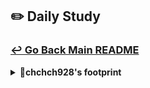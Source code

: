 ## ✏️ Daily Study
### [↩ Go Back Main README](https://github.com/3rd-PJ-Spring/Checkpoint?tab=readme-ov-file#%EF%B8%8F-daily-study)
<details>
  <summary><b>🐹chchch928's footprint</b></summary>
	<details>
		<summary><b>ㅤ25/01/23/목:</b></summary>	
		ㅤㅤㅤ내용
	</details>
	<details>
		<summary><b>ㅤ25/01/22/수:</b></summary>	
		ㅤㅤㅤ내용
	</details>
	<details>
		<summary><b>ㅤ25/01/21/화:</b></summary>	
		ㅤㅤㅤ내용
	</details>
	<details>
		<summary><b>ㅤ25/01/20/월:</b></summary>	
		ㅤㅤㅤ내용
	</details>
	<details>
		<summary><b>ㅤ25/01/17/금:</b></summary>	
		ㅤㅤㅤ내용
	</details>
	<details>
		<summary><b>ㅤ25/01/16/목:</b></summary>	
		ㅤㅤㅤ내용
	</details>
	<details>
		<summary><b>ㅤ25/01/15/수:</b></summary>	
		ㅤㅤㅤ내용
	</details>
	<details>
		<summary><b>ㅤ25/01/14/화: 피드 생성 모달 종료시 경고 중첩 모달 만들기 / 백엔드 파일 업로드 설정 추가 및 로컬 리소스 접근 설정 추가</b></summary>	

<h3> 1. 피드 생성 모달 종료시 경고 중첩 모달만들기</h3>

(1) 피드 생성 모달 종료시 경고 중첩모달 띄우기
- create-feed-modal.js에서 DOM에 nested-modal(중첩모달), delete-button(중첩모달 내 삭제버튼), cancel-button(중첩모달 내 취소버튼)을 추가한다.
- setUpModalEvents에 nested-modal을 가져오고 모달닫기(closeModal)에 step2부터 모달을 닫지말고 중첩된 모달을 띄우도록 한다.

```js
const elements = {
  $nestedModal: $modal.querySelector('.nested-modal'),
  $deleteBtn: $modal.querySelector('.delete-button'),
  $cancelBtn: $modal.querySelector('.cancel-button'),
};

function setUpFileUploadEvents() {
// 피드 생성 모달 관련 이벤트 함수
    function setUpModalEvents() {

        const {$closeBtn, $backdrop, $backStepBtn, $nextStepBtn, $nestedModal} = elements;

        // 모달 닫기
        const closeModal = e => {
            e.preventDefault();

            // step2부터는 모달을 닫으면 안됨. 대신 새로운 모달을 띄워야 함
            if (currentStep >= 2) {
                // 중첩 모달 띄우기
                $nestedModal.style.display = 'flex';
                return;
            }
        }
    }
}

```

(2) 중첩모달 클릭이벤트 처리
- 피드 내용입력 이벤트인 setupNestedModalEvents 함수를 만들고, DOM에서 $nestedModal, $deleteBtn, $cancelBtn 를 가져온다.
- 취소버튼을 눌렀을 때 중첩모달이 사라지게 하고, 삭제버튼을 눌렀을 때 다시 초기상태로 돌아가게 한다.
- 이벤트 바인딩 관련함수에 setupNestedModalEvents 추가

``` js
// 피드 모달 닫을 때 삭제 취소 관련
function setupNestedModalEvents() {
  const { $nestedModal, $deleteBtn, $cancelBtn } = elements;
  // 취소처리 - 중첩모달만 닫기
  $cancelBtn.addEventListener('click', () => { 
    $nestedModal.style.display = 'none';
  });
  // 삭제처리 - 모든 모달을 닫고 초기상태로 귀환
  $deleteBtn.addEventListener('click', () => { 
    // 새로고침시 모든것이 초기로 돌아감
    window.location.reload();
  });
}

// 이벤트 바인딩 관련 함수
function bindEvents() {
  setupNestedModalEvents(); // 중첩 모달 관련 이벤트
}
```

<h3> 2. 백엔드 파일 업로드 설정 추가 및 로컬 리소스 접근 설정 추가</h3>

(1) application.yml 설정
- server port번호는 8900
- spring.datasource는 데이터베이스 연결을 설정
- mvc.view는 jsp파일을 열어주는 세팅
- servlet은 파일 업로드 관련 설정
- mybatis는 말그대로 mybatis를 설정
- logging.level은 로그를 찍을때 루트패키지의 어디까지 볼지를 설정
- file.upload.location은 피드에 올릴 이미지들을 저장할 장소를 지정

(2) 파일 업로드를 위한 폴더를 생성할 FileUploadConfig 생성
- 스프링 loC컨테이너를 구성하기 위한 설정 파일임을 알리기 위해서 @Configuration을 설정하고 값을 가져올 @Getter, 값을 설정해 줄 @Setter도 설정한다.
- 업로드할 루트 디렉토리 location을 만들고, 아까 application.yml에서 설정한 루트를 가져오기 위해 @Value("${file.upload.location}")을 설정한다.
- @PostConstruct로 설정클래스가 생성되고 자동으로 호출할 init 메서드를 설정한다.
- init 메서드에 아까 지정한 location 경로에 해당하는 폴더를 나타내는 객체로 생성하고 폴더가 존재하지 않는다면 새 폴더를 생성한다.

```java
package com.example.instagramclone.config;
import jakarta.annotation.PostConstruct;
import lombok.Getter;
import lombok.Setter;
import org.springframework.beans.factory.annotation.Value;
import org.springframework.context.annotation.Configuration;
import java.io.File;

// 파일 업로드 루트 디렉토리 가져오기 및 생성
@Configuration
@Getter @Setter

public class FileUploadConfig {
    @Value("${file.upload.location}")
    private String location; // 업로드할 루트 디렉토리

    @PostConstruct // 이 설정클래스가 생성된 이후 자동으로 호출
    public void init() {
        File directory = new File(location);
        if (!directory.exists()) {
            directory.mkdirs();
        }
    }
}
```

(3) 로컬에 있는 파일을 서버에서도 열 수 있도록 하는 WebResourceConfig 생성
- 파일의 위치가 필요하기 때문에 아까와 동일하게 설정파일로 만들어주는 @Configuration을 넣고 @RequiredArgConstruct로 fileUploadConfig를 가져온다. (FileUploadConfig에 붙인 @Configuration에 @Component가 숨겨져 있으므로)
- 로컬 URL을 서버 URL로 변환시키기 위해서  WebResourceConfig 클래스에 WebMvcConfigurer를 implements하고 addResourceHandler에 설정한 대로 로컬경로에서 해당하는 파일을 찾아서 서버에게 반환 시켜준다.

```java
package com.example.instagramclone.config;
import lombok.RequiredArgsConstructor;
import org.springframework.context.annotation.Configuration;
import org.springframework.web.servlet.config.annotation.ResourceHandlerRegistry;
import org.springframework.web.servlet.config.annotation.WebMvcConfigurer;

// 로컬에 저장된 파일을 서버에서 열 수 있도록 설정
@Configuration
@RequiredArgsConstructor

public class WebResourceConfig implements WebMvcConfigurer {
    private final FileUploadConfig fileUploadConfig;

    @Override
    public void addResourceHandlers(ResourceHandlerRegistry registry) {
        registry.addResourceHandler("/uploads/**") // 서버 URL
                .addResourceLocations("file:" + fileUploadConfig.getLocation()); // 로컬 URL
    }
}
```

</details>
	<details>
		<summary><b>ㅤ25/01/13/월: 캐러셀 이동시 UI 업데이트 / 이미지 파일 업로드 드래그앤 드롭 이벤트 / 피드내용 글자 수를 갱신처리</b></summary>	

<h3> 1. 캐러셀 이동시 UI 업데이트 </h3>

(1) 슬라이드의 index에 따라 이전, 다음 슬라이드 버튼 활성화 여부를 설정한다.
- 만일 초기화면일 경우, 이전 버튼이 버튼이 보이지 않도록 설정한다.
- 만일 슬라이드의 마지막 화면일 경우, 다음 버튼이 보이지 않도록 설정한다.

(2) 슬라이드의 index에 따라 인디케이터도 움직이도록 설정한다.
- 인디케이터에 active 클래스만 붙여주면 인디케이터가 활성화되도록 설정되어 있다
- 인디케이터들을 다 잡아오기 위해서 indicatorContainer의 자식들을 $indicators 라고 지정한다.
- ForEach문으로 각각의 인디케이터($ind)와 인덱스 (i)를 가져온다.
- 각각의 인디케이터에 toggle 이벤트를 통해 가져온 i가 현재 슬라이드 위치와 같으면 active클래스가 활성화되도록 설정한다.

```js
 class CarouselManager {
    goToSlide(index) {

        // 이전, 다음 슬라이드 버튼 활성화 여부
        this.prevBtn.style.display = index === 0 ? 'none' : 'flex';
        this.nextBtn.style.display = index === this.slides.length - 1 ? 'none' : 'flex';

        // 인디케이터 변화 업데이트
        const $indicators = [...this.indicatorContainer.children];
        $indicators.forEach(($ind, i) => {
            $ind.classList.toggle('active', i === index);
        });
    }
};

```

<h3> 2. 이미지 파일 업로드 드래그앤 드롭 이벤트 </h3>

(1) 파일 드래그 이벤트를 설정한다.
- create-feed-modal.js에서 DOM 객체 영역에 $uploadArea를 불러오고,
  setUpFileUploadEvent에서 elements에 드래그할 영역인 $uploadArea를 가져온다.
- css로 dragover라는 클래스를 만들어 파일을 넣을려고 할때, 업로드 영역에 변화가 생기도록 만든다.
- $uploadArea에 드래그 했을때 dragover라는 클래스를 주고, $uploadArea에서 드래그 한 것이 벗어났을때 dragover라는 클래스를 제거함으로써 파일이 들어오고 나가는 것을 ui적으로 표현해준다.

```js
// 파일 드래그& 드롭 이벤트
    // 드래그 영역에 진입했을 때
    $uploadArea.addEventListener('dragover', (e) => {
        e.preventDefault();
        $uploadArea.classList.add('dragover');
    });

    // 드래그 영역에서 나갔을 때
    $uploadArea.addEventListener('dragleave', (e) => {
        e.preventDefault();
        $uploadArea.classList.remove('dragover');
    });
```

(2) 파일 드롭 이벤트를 설정한다.
- 파일을 업로드 영역에 떨어뜨렸을 때, 발생하는 이벤트를 만들고 떨어뜨린 파일 정보를 불러오도록 만든다.
- 마지막으로 조건문을 만들어 파일을 검증한다.

```js
 // 드래그 영역에 드롭했을 때
    $uploadArea.addEventListener('drop', (e) => {
        e.preventDefault(); // 드롭했을 때 이미지 새탭이 열리거나 파일이 다운로드되는 것을 방지

        // 파일 정보 얻어오기
        const files = [...e.dataTransfer.files];
        // 파일 검증
        if (files.length > 0) handleFiles(files);
    });
```

<h3> 3. 피드 내용 글자 수 갱신처리  </h3>

(1) 이벤트 바인딩을 할 준비를 한다.
- DOM들을 저장할 객체에 contextTextarea, charCounter를 가져온다.
- 이벤트 바인딩 관련함수에 텍스트 입력 관련 이벤트인 setupTextareaEvents(); 를 넣는다.

(2) 피드 내용 입력 이벤트인 setupTextareaEvents를 만든다.
- 아까 DOM으로 가져온 contextTextarea, charCounter를 elements로 가져온다.
- 한글자 한글자 입력할때마다 event가 터지도록 input이벤트를 걸어 글자수를 가져온다.
- 가져온 글자수를 바로바로 보이도록 charCounter에 갱신시킨다.
- 2200글자가 넘으면 더이상 입력을 못하도록 exceed라는 charCounter에 클래스를 걸어 빨간색으로 표시하고 더이상 글자가 출력되지 않도록 contentTextarea의 value를 slice한다.

```js
function setupTextareaEvents() {
    const { $contentTextarea, $charCounter } = elements;
    $contentTextarea.addEventListener('input', () => {
        const length = $contentTextarea.value.length;
        $charCounter.textContent = `${length.toString()} / 2,200`;
        if (length > 2200) {
            $charCounter.classList.add('exceed');
            $contentTextarea.value = $contentTextarea.value.slice(0, 2200);
        } else {
            $charCounter.classList.remove('exceed');
        }
    });
}
```
</details>
	<details>
		<summary><b>ㅤ25/01/10/금: 인스타그램 포스트 이미지 개수만큼 캐러셀 인디케이터 생성 / 캐러셀 이동 이벤트 구현</b></summary>

<h3>1. 이미지 개수만큼 캐러셀 인디케이터 생성하기</h3>

(1) Carousel Manager.js에서 인디케이터를 생성하는 함수 makeIndicator를 만들고 index를 받아온다.
- feed.jsp에서 구현한대로 $indicator 변수는 span요소를 생성하고, indicator 클래스를 준다.
- 첫번째 사진에 indicator이 진하게 표시 되는 것을 구현하기 위해서 feed.jsp에서 만들어 놓은 active 클래스를 활용한다.
- container carousel-indicator를 추출해서 indicatorContainer로 가져와서, indicatorContainer에 $indicator를 추가한다.

```js
   // 인디케이터 영역
    this.indicatorContainer = this.container.querySelector('.carousel-indicators');

  // 인디케이터 생성하는 함수
  makeIndicator(index){
    const $indicator = document.createElement('span');
    $indicator.classList.add('indicator');
    if (index === 0) $indicator.classList.add('active');
    this.indicatorContainer.append($indicator);
  }

```
(2) setUpPreview 슬라이드 이미지 렌더링 하는 곳에 indicator를 생성한다.
- 기존 forEach에 index가 무엇인지 알려주기 위해 index를 추가하고, 실제 인스타와 동일하게 사진 하나만 올릴때는 indicator가 나오지 않게하기 위해서는 if문으로 slide의 길이가 1개 초과할때만 indicator가 생성되도록 한다.

```js
   // 슬라이드 이미지 생성
    this.slides.forEach((file, index) => { 
      // 인디케이터 생성
      if (this.slides.length > 1) this.makeIndicator(index);
    });
```

<h3>2. 캐러셀 이동 이벤트</h3>

(1) 슬라이드를 X축을 이용한 goToslide 함수를 만든다.

- 트랙을 이동하도록 track의 style에서 transform을 이용해서 translateX로 해당 인덱스의 x축을 이동한다.
- index가 범위 밖의 이동을 금지하도록 return하고 현재 슬라이드의 인덱스를 추적하고 관리하기 위해 현재의 인덱스를 갱신하도록 한다.

```js
// 슬라이드 X축 이동함수
    goToSlide(index) {
        if (index < 0 || index > this.slides.length - 1) return;

        // 현재 인덱스 갱신
        this.currentIndex = index;
        // 트랙 이동
        this.track.style.transform = `translateX(-${index * 100}%)`;
    }

```

(2) 슬라이드에서 이전,다음버튼을 누르면 이전, 다음 사진으로 넘어가도록 이벤트를 건다.
- create-post-modal.jsp와 feed.jsp에서 만들어 놓은 carousel-prev, carousel-next를 CarouselManager.js에 이전, 다음 슬라이드 버튼 변수로 가져온다.
- 이전 버튼을 클릭했을때 이전 사진으로 넘어가도록 이후버튼을 클릭했을 때는 이후 사진으로 넘어가도록 goToSlide 함수를 활용한다.

```js
 constructor(container){

        // 인디케이터 영역
        this.indicatorContainer = this.container.querySelector(
            '.carousel-indicators'
        );

        // 이전, 다음 슬라이드 버튼
        this.prevBtn = this.container.querySelector('.carousel-prev');
        this.nextBtn = this.container.querySelector('.carousel-next');

	// 이벤트 바인딩
    this.prevBtn.addEventListener('click', (e) => {
      this.goToSlide(this.currentIndex - 1);
    });
    this.nextBtn.addEventListener('click', (e) => {
      this.goToSlide(this.currentIndex + 1);
    });
}
```

</details>
<details>
		<summary><b>ㅤ25/01/09/목: 인스타그램 스텝 이동 버튼 바인딩 / 이미지 캐러셀 클래스 설계</b></summary>	

<h3>1.스텝 이동 버튼 이벤트 바인딩 </h3>

(1) currentStep 변수 설정하기
- create-feed-modal.js에서 setUpModalEvents 함수의 elements에 백스텝버튼과 넥스트 스텝버튼 가져오기
- step 모듈 내에서 전역관리 할 수 있도록 currentStep 지정
- goTostep 함수에서 currentStep이 step으로 작동하도록 하고, 스탭 1,2,3밖에 존재하지 않으므로 1,2,3 이외의 숫자가 step이 되지 않도록 if문을 통해  조건에 해당하지 않는 것들은 return

(2) 모달, 이전 다음 스텝에 해당하는 이벤트 발생시키기
- 백스텝 버튼을 클릭했을때 현재 스텝에서 -1, 넥스트버튼을 클릭했을때 현재스텝이 만일 현재의 스텝이 3보다 작을 경우에는 다음 스텝으로 넘어가도록 하고, 3보다 커질 경우에는 서버로 게시물을 공유하도록 한다.

```js
let currentStep = 1;

function goToStep(step) {

    if (step < 1 || step > 3) return;

    currentStep = step;
}

function setUpModalEvents() {
const { $closeBtn, $backdrop, $backStepBtn, $nextStepBtn} = elements;

// 모달 이전, 다음 스텝 클릭이벤트
    $backStepBtn.addEventListener('click', () => goToStep(currentStep - 1));
    $nextStepBtn.addEventListener('click', () => {
        if (currentStep < 3) {
            goToStep(currentStep + 1);
        } else {
            alert('서버로 게시물을 공유합니다.');
            // 차후에 서버 AJAX 통신 구현...        
        }
    })
};

```

<h3>2. 이미지 캐러셀 클래스 설계</h3>

(1) 객체지향 프로그램으로 만들기 위해 Carousel Manager.js 따로 만들기
- 생성자인 constructor를 만들고 container를 외부에서 가져오도록 한다. (캐러셀은 공통적으로 존재하기 때문에 가져올 수 없고 캐러셀의 상위에 있는 부모로 구분하기 위해)
- 생성자에서 container를 받아와서 실제 이미지가 배치될 공간인 track을 carousel-track의 클래스로 가져오고,  실제 이미지 파일을 배열할 slides를 생성자에 추가한다.
- 초기의 이미지 파일 배열을 받아오는 init 메서드를 생성한다. (files를 받아서 slides를 files로 초기화 )
- 슬라이드를 이미지 렌더링할 setUpPreview메서드를 만든다
- setUpPreview에서 slides 배열을 forEach문으로 순회하면서 이미지 element를 생성하고 전달받은 file객체를 브라우저에서 표시할 수 있는 URL로 변환한다.
- 미리 준비한 css를 활용해 이미지를 div태그에 감싸는 컨테이너를 생성하고 그 감싼 이미지들을 track에 추가시킨다.
- init메서드에 setUpPreview 함수를 적용한다.
- 이미지가 누적되는 것을 방지하기 위해 setUpPreview의 가장 처음에 이미지 트랙을 초기화한다.
- CarouselManager를 내보내야 하므로 export한다.

```js
class CarouselManager {
  // 생성자
  constructor(container) {
    // 캐러셀을 감싸는 전체 부모태그
    this.container = container;
    // 이미지 트랙(실제 이미지가 배치될 공간)
    this.track = this.container.querySelector('.carousel-track');
    
    // 실제 이미지 파일 배열
    this.slides = [];
  }
  // 초기 이미지파일 배열 받기
  init(files) {
    this.slides = files;
    // 슬라이드 띄우기
    this.setUpPreview();
  }
  // 슬라이드 이미지 렌더링
  setUpPreview() {
    // 이미지 트랙 리셋
    this.track.innerHTML = '';
    this.slides.forEach(file => { 
      // 이미지 생성
      const $img = document.createElement('img');
      // raw file을 image url로 변환
      $img.src = URL.createObjectURL(file);
      // 이미지를 감쌀 박스 생성
      const $slideDiv = document.createElement('div');
      $slideDiv.classList.add('carousel-slide');
      $slideDiv.append($img);
      this.track.append($slideDiv);
    });
  }
}
export default CarouselManager;
``` 

(2) setUpFileUploadEvents에 이미지 슬라이드를 생성
- setUpFileUploadEvents에 CarouselManager를 불러와야 하므로 import한다 (이때 자동완성시에 js가 붙지않으므로 주의!)
- new CarouselManger가 반복되면 계속 슬라이드가 누적 되는 것을 방지하기 위해 step2Carousel,step3Carousel을 둘다 전역변수로 빼준다.
- 만일 이미 step2캐러설과 step3Carousel이 생성되어 있다면, init만 호출해서 슬라이드 목록만 업데이트 되도록 한다.
- 그리고 만일 최초 생성이라면 새로 만든다.
- preview-container가 클래스인 컨테이너를 제어해야 하므로 carouselManger의 함수에서 사용되도록step2Carousel로 가져온다.
- step2Carousel에 init된 파일을 보낸다.
- step3Carousel도 step2Carousel과 마찬가지로 캐러셀을 설정하고 step3는 preview-container가 아닌 write-container로만 변경해주면 된다.

```js

import CarouselManager from "../ui/CarouselManager.js";

// 캐러셀 전역관리
let step2Carousel = null;
let step3Carousel = null;

function setUpFileUploadEvents() {

        // 이미 생성되어 있다면, 그냥 init()만 다시 호출해서 '슬라이드 목록'만 업데이트
        if (step2Carousel && step3Carousel) {
            step2Carousel.init(validFiles);
            step3Carousel.init(validFiles);
        }
        // 최초 생성이라면 새로 만든다.
        else {
            step2Carousel = new CarouselManager(
                $modal.querySelector('.preview-container')
            );
            step3Carousel = new CarouselManager(
                $modal.querySelector('.write-container')
            );

            step2Carousel.init(validFiles);
            step3Carousel.init(validFiles);
        }

        // 모달 step 2로 이동
        goToStep(2);
    };
```

</details>
	<details>
		<summary><b>ㅤ25/01/08/수: 인스타그램 이미지 파일 검증 및 모달 스텝이동 / 이동버튼 이벤트 바인딩하기</b></summary>	

<h3>1. 이미지 파일 검증: 10메가 용량을 넘는 파일과 이미지가 아닌 파일은 필터링으로 제외한다.</h3>

(1) 일단 필터링을 사용하기 위해서는 파일정보를 배열로 만들고 함수를 handleFiles라는 함수를 적용시켜 files를 검증할 준비를 한다.
- 현재 console에서 Prototype상 유사배열이기때문에 배열로 변경한다.  -> [...e.target.files]
- 만일 파일 업로드했다면 handleFiles라는 함수로 그 파일을 검증하게 한다.

setUpFileUploadEvents의 함수에서

```js
// 파일 선택이 끝났을 때 파일정보를 읽는 이벤트
  $fileInput.addEventListener('change', e => {
    const files =[...e.target.files];
if(files.length >0) handleFiles(files)
  });
```

(2) 파일을 검사하고 다음단계로 이동하는 handleFiles라는 함수를 만들어 files를 검사한다.
- 파일의 수가 10개 넘는다면 알림창을 통해 '최대 10개의 파일만 선택가능하다'고 알려주고 리턴으로 내보낸다

```js
 // 파일을 검사하고 다음 단계로 이동하는 함수
  const handleFiles = files => {
      // 파일의 개수가 10개가 넘는지 검사
      if (files.length > 10) {
          alert('최대 10개의 파일만 선택 가능합니다.');
          return;
      }
  }
```

(3) 파일이 이미지인지 확인하는 함수를 validFiles라는 함수를 만들어 filter를 적용한다.
- 1차검증으로 filter로 파일의 타입이 만일 image로 시작하지 않으면 알림창을 통해 파일이름과 함께 '이미지가 아닙니다'로 알려주고 false값으로 내보내고 맞다면 true값으로 내보낸다.
- 그리고 2차검증으로 filter로 파일의 사이즈가 10메가바이트를 초과한다면 알림창을 통해 파일이름과 함께 '10MB를 초과합니다'로 알려주고 false값으로 내보내고 맞다면 true로 내보낸다.

```js
 // 파일이 이미지인지 확인
    const validFiles = files.filter(file => {
      if (!file.type.startsWith('image')) {
        alert(`${file.name}은(는) 이미지가 아닙니다.`);
        return false;
      }
      return true;
    }).filter(file => { 
      if (file.size > 10 * 1024 * 1024) {
        alert(`${file.name}은(는) 10MB를 초과합니다.`);
        return false;
      }
      return true;
    });
```

<h3>2. 모달 스텝이동하기</h3>

(1) 모달 바디 스텝을 이동하는 함수 goToStep을 만든다.
- 각 스탭인 업로드 (step1),미리보기 및 편집(step2),내용작성(step3)의 컨테이너들의 클래스로 step을 달아주었기 때문에 모달에서 step 클래스를 갖고있는 요소들을 모두 가져온다.
-  active 클래스를 display:flex로 만들었기 때문에 각 스탭 컨테이너에 active클래스를 부여하면 출력되고 active를 제거하면 출력되지 않는 시스템이다.
   -해당 스탭에 맞는 active를 가져오기 위해서는 가져온 요소들을 모두 배열로 변환한다
- forEach문으로 step클래스가 있는 컨테이너에 $stepContainer를 부여하고 toggle을 이용해서 해당 step과 index+1이 같아질때만 $stepContainer에 active 클래스를 붙이도록한다.


```js
function goToStep(step) {
  // 기존 스텝 컨테이너의 active를 제거하고 해당 step컨테이너에 active부여
  [...$modal.querySelectorAll('.step')].forEach(($stepContainer, index) => { 
    $stepContainer.classList.toggle('active', step === index + 1);
  });
}

```

(2). handleFiles 함수의 마지막에 goToStep(2)로 스탭을 지정하고 , 각 스텝에 맞는 버튼을 가져오기

- 모달관련 DOM들을 저장할 객체인 elements에 $backStepBtn, $nextStepBtn, $modalTitle을 가져오고 goToStep함수에도  추가한다.
- 다음번 change 이벤트 발동을 위해 fileInput의 값을 초기화한다. (change 이벤트는 변화가 있을때만 발동하는데 같은 파일을 두번올리면 변화가 없다고 판단)
- 각 스탭에 맞는 버튼을 설정한다.
- 스탭1에서는 두버튼 다 보이지 않게하고 modal제목을 편집으로 설정, 스탭2에서는 두버튼 다 보이고 modal제목을 편집으로 설정, 스탭3에서는 next버튼의 내용을 공유하기, modal제목을 새 게시물 만들기로 설정한다.
- 여기서 주의해야 할점은 스탭3에서 next버튼의 내용을 변경했기때문에 스탭3에서 스탭2로 되돌아갈때를 염려해서 스탭2의 next버튼 내용을 기존내용으로 다시 설정해줘야 한다는 것이다.


```js
const elements = {
    $closeBtn: $modal.querySelector('.modal-close-button'),
    $backdrop: $modal.querySelector('.modal-backdrop'),
    $uploadBtn: $modal.querySelector('.upload-button'),
    $fileInput: $modal.querySelector('#fileInput'),
    $backStepBtn: $modal.querySelector('.back-button'),
    $nextStepBtn: $modal.querySelector('.next-button'),
    $modalTitle: $modal.querySelector('.modal-title'),
};

function goToStep(step) {
  const { $backStepBtn, $nextStepBtn, $modalTitle, $fileInput } = elements;

  // 각 스텝별 버튼 활성화/비활성화 처리
    if (step === 1) {
        $fileInput.value = ''; // 다음번 change이벤트 발동을 위한 리셋
        $nextStepBtn.style.display = 'none';
        $backStepBtn.style.visibility = 'hidden';
        $modalTitle.textContent = '새 게시물 만들기';
    } else if (step === 2) {
        $nextStepBtn.style.display = 'block';
        $backStepBtn.style.visibility = 'visible';
        $modalTitle.textContent = '편집';
        $nextStepBtn.textContent = '다음';
    } else if (step === 3) {
        $nextStepBtn.textContent = '공유하기';
        $modalTitle.textContent = '새 게시물 만들기';
    }
}

```
ㅤㅤㅤ


</details>
<details>
		<summary><b>ㅤ25/01/07/화: 인스타그램 업로드한 이미지 파일읽기 </b></summary>

<h3>1. 파일을 여러개 선택하게 하고 이미지 파일만 올릴 수 있도록 제약한다. 그리고 기존의 input버튼 모양이 아닌 다른 모양으로 설정할 수 있도록 한다.</h3>

- create-post-modal.jsp로 들어가서 모달바디의 업로드 부분에 input의 type이 file이고
  id가 fileInput 뒤에 multiple을 걸어서 다중선택이 가능한 것을 확인한다.
- input의 accept부분에 올릴 수 있는 파일을 제약하도록 지정할 수 있다 (예를 들어 image/*할 경우에는 image파일만 올릴 수 있다)
- input의 스타일로 하면 보기좋지 않으므로 style = display : none으로 변경하고 새 버튼을 만든다.

```js
 <input 
            type="file" 
            id="fileInput" 
            multiple
            accept="image/*"
            style="display: none;"
          >
 <button class="upload-button">컴퓨터에서 선택</button>

```

<h3>2. 파일 업로드 버튼을 누르면 파일 선택창이 열리도록 하게한다.</h3>

- 새 버튼으로 적용 시키기 위해서 elements에 $uploadBtn과 $fileInput을 추가한다.
- 파일을 업로드 시키는 기능을 만들기위해서 create-feed-modal.js에서 파일 업로드 관련 이벤트 함수를 만든다.
- elements로 $uploadBtn과 $fileInput을 가져오고, 업로드 버튼을 누르면 파일 선택창이 대신 눌리도록 조작한다.
- 파일 선택이 끝났을 때 파일정보를 읽는 이벤트를 만든다.
- bindEvents 함수에 파일 업로드한 함수가 실행되도록 setUpFileUploadEvents를 추가한다.
- 파일 선택이 완료되었을 때 서버로 보내기 위해서는 change 이벤트를 걸어 추가한 파일 정보를 읽어온다.


```js
let elements = {
  $closeBtn: $modal.querySelector('.modal-close-button'),
  $backdrop: $modal.querySelector('.modal-backdrop'),
  $uploadBtn: $modal.querySelector('.upload-button'),
  $fileInput: $modal.querySelector('#fileInput'),
};

// 파일 업로드 관련 이벤트 함수
function setUpFileUploadEvents() {
  const { $uploadBtn, $fileInput } = elements;
  // 업로드 버튼을 누르면 파일선택창이 대신 눌리도록 조작
  $uploadBtn.addEventListener('click', e => $fileInput.click());
  // 파일 선택이 끝났을 때 파일정보를 읽는 이벤트
  $fileInput.addEventListener('change', e => {
    console.log(e.target.files);
    
  });
}

function bindEvents() {
  setUpModalEvents();
  setUpFileUploadEvents();
}
```
</details>

<details>
  <summary><b>ㅤ25/01/06/월: 인스타그램 초기세팅 / 피드 모달 열고 닫기 공부 </b></summary>

<h3>1. 초기 세팅 : 데이터베이스 생성</h3>

- yml로 가서 spring:datasource:url을 데이터베이스를 생성한 이름과 동일하게

<h3>2. 프로젝트 초기 실행방법</h3>

- routecontroller로 index jsp를 읽도록 만든다.

```java
@Controller
public class RouteController {

    @GetMapping("/")
    public String index() {
        return "index";
       
    }


}
```

- index jsp에는 모든 css, index.js, 각 섹션에 해당하는 components jsp들을 읽어온다.

<h3>3. 피드 생성 모달 열기</h3>

- js의 component 아래에 create-feed-modal.js를 만들고 그곳에 initCreateFeedModal 함수 생성하고 외부에 내보내야하므로 export 사용

```js
// 모달 관련 JS 함수 - 외부에 노출
function initCreateFeedModal() {
    console.log('모달관련 함수실행!')
}
export default initCreateFeedModal;
```

- index.js에 모든 태그가 렌더링되면 실행되는 것을 만든다.
- 모든 태그가 렌더링 되면 실행되는 이벤트: DOMContentLoaded

```js
import initStories from './components/stories.js';
import initCreateFeedModal from './components/create-feed-modal.js';
// 모든 태그가 렌더링되면 실행
document.addEventListener('DOMContentLoaded', () => {
  initStories(); // 스토리 관련 js
  initCreateFeedModal(); // 피드 생성 관련 js
}); 
```
- 
- create-feed-modal.js에 피드생성 모달을 전역관리

```js
let $modal = null;
$modal = document.getElementById('createPostModal')
```

- 피드 생성 모달 열기 이벤트 생성
- menu-item이라는 클래스가 다른 곳에도 존재하기 때문에 한곳에만 해당하는 클래스인 fa-square-plus를 가져와 closest로 menu-item에 접근해서 클릭이벤트 생성해서 click시에
  openModal함수가 발생하도록 코딩

```js
 document
        .querySelector('.fa-square-plus')
        .closest('.menu-item')
        .addEventListener('click', openModal);
        
```

- create-feed-modal의 js에 initCreateFeedModal 속에 openModal 함수생성

```js
const openModal = e => { 
    e.preventDefault();
    // 모달 열기
    $modal.style.display = 'flex';
  };
```

- 코드가 길어지기 때문에 함수를 분리한다.
  ->  이벤트 바인딩 관련함수 function bindEvents와 피드생성 모달관련 이벤트 함수 setUpModalEvent 생성한다.
  그리고 bindEvents에 setUpModalEvents 함수를 실행하도록 하고 initCreateFeedModal 함수에 적어놨던 것들을 모두 빼서 setUpModalEvents에 넣는다.
- 그리고 initCreateFeedModal함수에 bindEvents를 넣는다.
- 모달 관련 돔들을 저장할 객체를 만든다.
- 일단 당장의 기능을 만드는데 사용해야할 요소들을 가져온다. (필요할때마다 가져오기)
- 모달을 닫기 위해서는 x버튼을 눌렀을 때와 뒤 검은배경을 눌렀을때 닫혀야 하므로 두개의 요소 가져온다

```js
// 모달 관련 DOM들을 저장할 객체
const elements = {
    $closeBtn: $modal.querySelector('.modal-close-button'),
    $backdrop: $modal.querySelector('.modal-backdrop'),
};
```

- setUpModalEvents 함수에 필요한 요소 두개 가져온다.

```js
const { $closeBtn, $backdrop } = elements;
```

- x 버튼을 눌렀을때와 백드롭 눌렀을때 이벤트 생성

```js
	// X버튼 눌렀을 때
    $closeBtn.addEventListener('click', closeModal);

    // 백드롭 눌렀을 때
    $backdrop.addEventListener('click', closeModal);

```

- 모달 닫기 함수 만들기

```js
  const closeModal = e => {
    e.preventDefault();
    $modal.style.display = 'none';  
};

```

- 모달이 열렸을 때 스크롤하면 백드롭화면 움직이는 것 방지하기위해 openModal 과 closeModal 함수에 기능추가

openModal에

```js
 document.body.style.overflow = 'hidden';  // 배경 바디 스크롤 방지
```

closeModal에

```js
document.body.style.overflow = 'auto'; // 배경 바디 스크롤 방지 해제
```

</details>
</details>